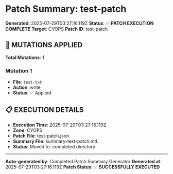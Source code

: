 # Patch Summary: test-patch

**Generated**: 2025-07-29T03:27:16.119Z
**Status**: ✅ **PATCH EXECUTION COMPLETE**
**Target**: CYOPS
**Patch ID**: test-patch

## 🔧 **MUTATIONS APPLIED**

**Total Mutations**: 1

### **Mutation 1**
- **File**: `test.txt`
- **Action**: write
- **Status**: ✅ Applied

## 📋 **EXECUTION DETAILS**

- **Execution Time**: 2025-07-29T03:27:16.119Z
- **Zone**: CYOPS
- **Patch File**: test-patch.json
- **Summary File**: summary-test-patch.md
- **Status**: Moved to .completed directory

---
**Auto-generated by**: Completed Patch Summary Generator
**Generated at**: 2025-07-29T03:27:16.119Z
**Patch Status**: ✅ **SUCCESSFULLY EXECUTED**
